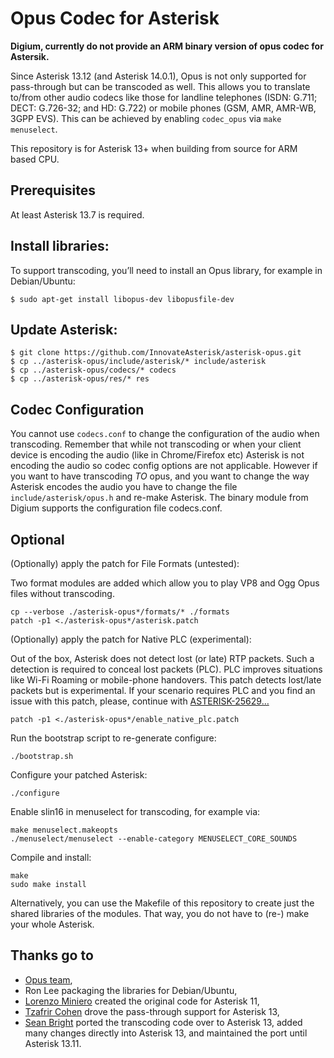 # Opus Codec for Asterisk 

**Digium, currently do not provide an ARM binary version of opus codec for Astersik.** 

Since Asterisk 13.12 (and Asterisk 14.0.1), Opus is not only supported for pass-through but can be transcoded as well. This allows you to translate to/from other audio codecs like those for landline telephones (ISDN: G.711; DECT: G.726-32; and HD: G.722) or mobile phones (GSM, AMR, AMR-WB, 3GPP EVS). This can be achieved by enabling `codec_opus` via `make menuselect`.

This repository is for Asterisk 13+ when building from source for ARM based CPU. 

## Prerequisites
At least Asterisk 13.7 is required. 

## Install libraries:
To support transcoding, you’ll need to install an Opus library, for example in Debian/Ubuntu:

	$ sudo apt-get install libopus-dev libopusfile-dev

## Update Asterisk:

	$ git clone https://github.com/InnovateAsterisk/asterisk-opus.git
	$ cp ../asterisk-opus/include/asterisk/* include/asterisk
	$ cp ../asterisk-opus/codecs/* codecs
	$ cp ../asterisk-opus/res/* res

## Codec Configuration
You cannot use `codecs.conf` to change the configuration of the audio when transcoding. Remember that while not transcoding or when your client device is encoding the audio (like in Chrome/Firefox etc) Asterisk is not encoding the audio so codec config options are not applicable. However if you want to have transcoding *TO* opus, and you want to change the way Asterisk encodes the audio you have to change the file `include/asterisk/opus.h` and re-make Asterisk. The binary module from Digium supports the configuration file codecs.conf.

## Optional
(Optionally) apply the patch for File Formats (untested):

Two format modules are added which allow you to play VP8 and Ogg Opus files without transcoding.

	cp --verbose ./asterisk-opus*/formats/* ./formats
	patch -p1 <./asterisk-opus*/asterisk.patch

(Optionally) apply the patch for Native PLC (experimental):

Out of the box, Asterisk does not detect lost (or late) RTP packets. Such a detection is required to conceal lost packets (PLC). PLC improves situations like Wi-Fi Roaming or mobile-phone handovers. This patch detects lost/late packets but is experimental. If your scenario requires PLC and you find an issue with this patch, please, continue with [ASTERISK-25629…](http://issues.asterisk.org/jira/browse/ASTERISK-25629)

	patch -p1 <./asterisk-opus*/enable_native_plc.patch

Run the bootstrap script to re-generate configure:

	./bootstrap.sh

Configure your patched Asterisk:

	./configure

Enable slin16 in menuselect for transcoding, for example via:

	make menuselect.makeopts
	./menuselect/menuselect --enable-category MENUSELECT_CORE_SOUNDS

Compile and install:

	make
	sudo make install

Alternatively, you can use the Makefile of this repository to create just the shared libraries of the modules. That way, you do not have to (re-) make your whole Asterisk. 


## Thanks go to
* [Opus team](http://www.opus-codec.org/contact/),
* Ron Lee packaging the libraries for Debian/Ubuntu,
* [Lorenzo Miniero](https://github.com/meetecho/asterisk-opus) created the original code for Asterisk 11,
* [Tzafrir Cohen](http://issues.asterisk.org/jira/browse/ASTERISK-21981) drove the pass-through support for Asterisk 13,
* [Sean Bright](https://github.com/seanbright/asterisk-opus) ported the transcoding code over to Asterisk 13, added many changes directly into Asterisk 13, and maintained the port until Asterisk 13.11.